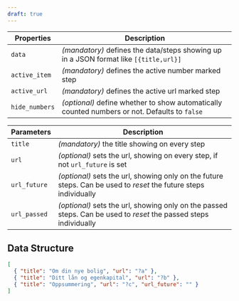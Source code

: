 ```yaml
---
draft: true
---
```


| Properties     | Description                                                                                   |
| -------------- | --------------------------------------------------------------------------------------------- |
| `data`         | _(mandatory)_ defines the data/steps showing up in a JSON format like `[{title,url}]`         |
| `active_item`  | _(mandatory)_ defines the active number marked step                                           |
| `active_url`   | _(mandatory)_ defines the active url marked step                                              |
| `hide_numbers` | _(optional)_ define whether to show automatically counted numbers or not. Defaults to `false` |

| Parameters   | Description                                                                                                       |
| ------------ | ----------------------------------------------------------------------------------------------------------------- |
| `title`      | _(mandatory)_ the title showing on every step                                                                     |
| `url`        | _(optional)_ sets the url, showing on every step, if not `url_future` is set                                      |
| `url_future` | _(optional)_ sets the url, showing only on the future steps. Can be used to _reset_ the future steps individually |
| `url_passed` | _(optional)_ sets the url, showing only on the passed steps. Can be used to _reset_ the passed steps individually |

## Data Structure

```json
[
  { "title": "Om din nye bolig", "url": "?a" },
  { "title": "Ditt lån og egenkapital", "url": "?b" },
  { "title": "Oppsummering", "url": "?c", "url_future": "" }
]
```
